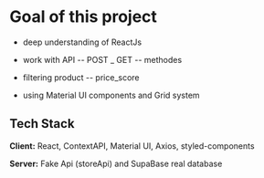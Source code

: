 
# Goal of this project






- deep understanding of ReactJs

- work with API -- POST _ GET -- methodes

- filtering product -- price_score

- using Material UI components and Grid system



## Tech Stack

**Client:** React, ContextAPI, Material UI, Axios, styled-components

**Server:** Fake Api (storeApi) and SupaBase real database

